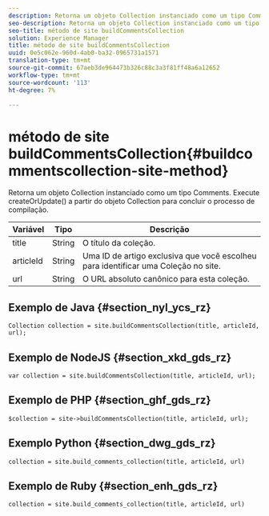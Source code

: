 ```yaml
---
description: Retorna um objeto Collection instanciado como um tipo Comments. Execute createOrUpdate() a partir do objeto Collection para concluir o processo de compilação.
seo-description: Retorna um objeto Collection instanciado como um tipo Comments. Execute createOrUpdate() a partir do objeto Collection para concluir o processo de compilação.
seo-title: método de site buildCommentsCollection
solution: Experience Manager
title: método de site buildCommentsCollection
uuid: 0e5c062e-960d-4ab0-ba32-0965731a1571
translation-type: tm+mt
source-git-commit: 67aeb3de964473b326c88c3a3f81ff48a6a12652
workflow-type: tm+mt
source-wordcount: '113'
ht-degree: 7%

---
```



# método de site buildCommentsCollection{#buildcommentscollection-site-method}

Retorna um objeto Collection instanciado como um tipo Comments. Execute createOrUpdate() a partir do objeto Collection para concluir o processo de compilação.

| Variável | Tipo | Descrição |
|--- |--- |--- |
| title | String   | O título da coleção. |
| articleId | String   | Uma ID de artigo exclusiva que você escolheu para identificar uma Coleção no site. |
| url | String | O URL absoluto canônico para esta coleção. |

## Exemplo de Java {#section_nyl_ycs_rz}

```
Collection collection = site.buildCommentsCollection(title, articleId, url);
```

## Exemplo de NodeJS {#section_xkd_gds_rz}

```
var collection = site.buildCommentsCollection(title, articleId, url); 
```

## Exemplo de PHP {#section_ghf_gds_rz}

```
$collection = site->buildCommentsCollection(title, articleId, url); 
```

## Exemplo Python {#section_dwg_gds_rz}

```
collection = site.build_comments_collection(title, articleId, url) 
```

## Exemplo de Ruby {#section_enh_gds_rz}

```
collection = site.build_comments_collection(title, articleId, url) 
```
